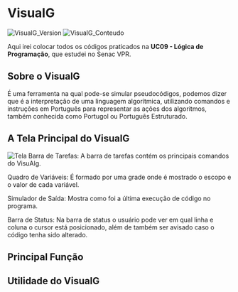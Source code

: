# VisualG
![VisualG_Version](https://img.shields.io/badge/VisualG-3.0-red.svg)
![VisualG_Conteudo](https://img.shields.io/badge/L%C3%B3gica-de%20Programa%C3%A7%C3%A3o-blue.svg)

Aqui irei colocar todos os códigos praticados na **UC09 - Lógica de Programação**, que estudei no Senac VPR.

## Sobre o VisualG
É uma ferramenta na qual pode-se simular pseudocódigos, podemos dizer que é a interpretação de uma linguagem algorítmica, utilizando comandos e instruções em Português para representar as ações dos algoritmos, também conhecida como Portugol ou Português Estruturado.

## A Tela Principal do VisualG 
![Tela](https://user-images.githubusercontent.com/52283797/61194670-60750680-a699-11e9-8af9-56878d3830ef.jpg)
Barra de Tarefas: A barra de tarefas contém os principais comandos do VisuAlg.

Quadro de Variáveis: É formado por uma grade onde é mostrado o escopo e o valor de cada variável.

Simulador de Saída: Mostra como foi a última execução de código no programa.

Barra de Status: Na barra de status o usuário pode ver em qual linha e coluna o cursor está posicionado, além de também ser avisado caso o código tenha sido alterado.

## Principal Função

## Utilidade do VisualG
